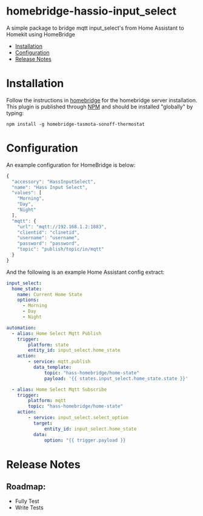 # homebridge-hassio-input_select
A simple package to bridge mqtt input_select's from Home Assistant to Homekit using HomeBridge

   * [Installation](#installation)
   * [Configuration](#configuration)
   * [Release Notes](#release-notes)

# Installation
Follow the instructions in [homebridge](https://www.npmjs.com/package/homebridge) for the homebridge server installation.
This plugin is published through [NPM](https://www.npmjs.com/package/homebridge-hassio-input_select) and should be installed "globally" by typing:

    npm install -g homebridge-tasmota-sonoff-thermostat

# Configuration
An example configuration for HomeBridge is below:

```javascript
{
  "accessory": "HassInputSelect",
  "name": "Hass Input Select",
  "values": [
    "Morning",
    "Day",
    "Night"
  ],
  "mqtt": {
    "url": "mqtt://192.168.1.2:1883",
    "clientid": "clinetid",
    "username": "username",
    "password": "password",
    "topic": "publish/topic/in/mqtt"
  }
}
```

And the following is an example Home Assistant config extract:
```yaml
input_select:
  home_state:
    name: Current Home State
    options:
      - Morning
      - Day
      - Night

automation:
  - alias: Home Select Mqtt Publish
    trigger:
        platform: state
        entity_id: input_select.home_state
    action:
        - service: mqtt.publish
          data_template:
              topic: "hass-homebridge/home-state"
              payload: '{{ states.input_select.home_state.state }}'

  - alias: Home Select Mqtt Subscribe
    trigger:
        platform: mqtt
        topic: "hass-homebridge/home-state"
    action:
        - service: input_select.select_option
          target:
              entity_id: input_select.home_state
          data:
              option: "{{ trigger.payload }}
```

# Release Notes
## Roadmap:
- Fully Test
- Write Tests
